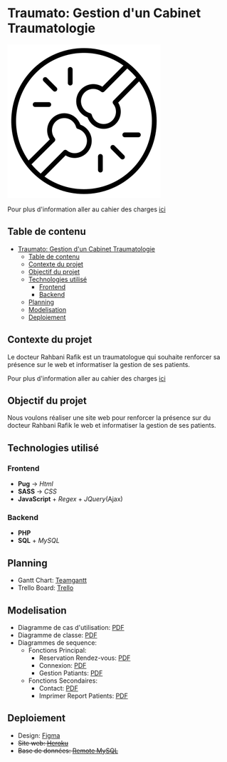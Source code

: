 # Traumato: Gestion d'un Cabinet Traumatologie

![Traumato](public/assets/logo.png)

Pour plus d'information aller au cahier des charges [ici](./Cahier%20des%20charges/cdc.docx)

## Table de contenu

- [Traumato: Gestion d'un Cabinet Traumatologie](#traumato-gestion-dun-cabinet-traumatologie)
  - [Table de contenu](#table-de-contenu)
  - [Contexte du projet](#contexte-du-projet)
  - [Objectif du projet](#objectif-du-projet)
  - [Technologies utilisé](#technologies-utilisé)
    - [Frontend](#frontend)
    - [Backend](#backend)
  - [Planning](#planning)
  - [Modelisation](#modelisation)
  - [Deploiement](#deploiement)

## Contexte du projet

Le docteur Rahbani Rafik est un traumatologue qui souhaite renforcer sa présence sur le web et informatiser la gestion de ses patients.

Pour plus d'information aller au cahier des charges [ici](./Cahier%20des%20charges/cdc.docx)

## Objectif du projet

Nous voulons réaliser une site web pour renforcer la présence sur du docteur Rahbani Rafik le web et informatiser la gestion de ses patients.

## Technologies utilisé

### Frontend

- **Pug** &rarr; *Html*
- **SASS** &rarr; *CSS*
- **JavaScript** + *Regex* + *JQuery*(Ajax)

### Backend

- **PHP**
- **SQL** + *MySQL*

## Planning

- Gantt Chart: [Teamgantt](https://prod.teamgantt.com/gantt/schedule/?ids=2927527&public_keys=pHfgvPgVU4G9&zoom=d120&font_size=12&col_width=455&documents=0&comments=0&estimated_hours=1&assigned_resources=1&percent_complete=1&hide_header_tabs=1&menu_view=0&resource_filter=1&name_in_bar=0&name_next_to_bar=0&resource_names=1#)
- Trello Board: [Trello](https://trello.com/b/2wAe2cHY/traumato-gestion-cabinet-traomatologie)

## Modelisation

- Diagramme de cas d'utilisation: [PDF](./Modelisation/Traumato%20-%20Diagramme%20de%20cas%20d'utilisation.pdf)
- Diagramme de classe: [PDF](./Modelisation/Traumato%20-%20Diagramme%20de%20Classes.pdf)
- Diagrammes de sequence:
  - Fonctions Principal:
    - Reservation Rendez-vous: [PDF](Modelisation/Diagramme%20de%20séquence/Reservation.drawio.pdf)
    - Connexion: [PDF](./Modelisation/Diagramme%20de%20séquence/connexion.drawio.pdf)
    - Gestion Patiants: [PDF](./Modelisation/Diagramme%20de%20séquence/gestionPatients.drawio.pdf)
  - Fonctions Secondaires:
    - Contact: [PDF](./Modelisation/Diagramme%20de%20séquence/contact.drawio.pdf)
    - Imprimer Report Patients: [PDF](./Modelisation/Diagramme%20de%20séquence/printPatientsReport.drawio.pdf)

## Deploiement

- Design: [Figma](https://www.figma.com/file/7e57saMxBWCRzmXiFteado/Traumato---Gestion-Cabinet-Traumatologie?node-id=0%3A1)
- ~~Site web: [Heroku](https://traumato.herokuapp.com)~~
- ~~Base de données: [Remote MySQL](https://remotemysql.com/)~~
